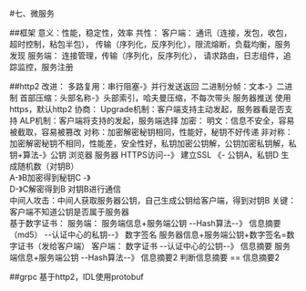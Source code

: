 #七、微服务

##框架
    意义：性能，稳定性，效率
    共性：
        客户端：
            通讯（连接，发包，收包，超时控制，粘包半包），
            传输（序列化，反序列化），限流熔断，负载均衡，服务发现
        服务端：
            连接管理，传输（序列化，反序列化），
            请求路由，日志组件，追踪监控，服务注册
            
##http2
    改进：
    多路复用：串行阻塞-》并行发送返回
    二进制分帧：文本-》二进制
    首部压缩：头部名称-》头部索引，哈夫曼压缩，不每次带头
    服务器推送
    使用https，默认http2
    协商：
    Upgrade机制：客户端支持主动发起，服务器看是否支持
    ALP机制：客户端将支持的发起，服务端选择
    加密：
    明文：信息不安全，容易被截取，容易被篡改
    对称：加密解密秘钥相同，性能好，秘钥不好传递
    非对称：加密解密秘钥不相同，性能差，安全性好，私钥加密公钥解，公钥加密私钥解，私钥+算法-》公钥
    浏览器                               服务器
    HTTPS访问--》   建立SSL
                              《-  公钥A，私钥D
    生成随机数（对钥B）   
    A-》B加密得到秘钥C  -》      
                                 D-》C解密得到B 
                 对钥B进行通信       
    中间人攻击：中间人获取服务器公钥，自己生成公钥给客户端，得到对钥B
    关键：客户端不知道公钥是否属于服务器                                  
    基于数字证书：
    服务端：
    服务端信息+服务端公钥 --Hash算法--》 信息摘要（md5） --认证中心的私钥--》 数字签名
    服务器信息+服务端公钥+数字签名=数字证书（发给客户端）
    客户端：
    数字证书 --认证中心的公钥--》 信息摘要
    服务端信息+服务端公钥 --Hash算法--》 信息摘要2
    判断信息摘要 == 信息摘要2
    
##grpc
    基于http2，IDL使用protobuf
    
    